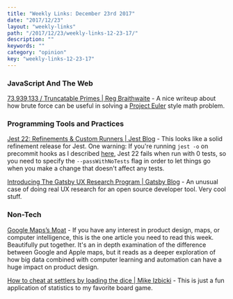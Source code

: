 ```yaml
---
title: "Weekly Links: December 23rd 2017"
date: "2017/12/23"
layout: "weekly-links"
path: "/2017/12/23/weekly-links-12-23-17/"
description: ""
keywords: ""
category: "opinion"
key: "weekly-links-12-23-17"
---
```


### JavaScript And The Web


[73,939,133 / Truncatable Primes | Reg Braithwaite](http://raganwald.com/2017/12/14/73939133.html) - A nice writeup about how brute force can be useful in solving a [Project Euler](https://projecteuler.net/) style math problem.


### Programming Tools and Practices

[Jest 22: Refinements & Custom Runners | Jest Blog](http://facebook.github.io/jest/blog/2017/12/18/jest-22.html) - This looks like a solid refinement release for Jest.  One warning: If you're running `jest -o` on precommit hooks as I described [here](https://benmccormick.org/2017/02/26/running-jest-tests-before-each-git-commit/), Jest 22 fails when run with 0 tests, so you need to specify the `--passWithNoTests` flag in order to let things go when you make a change that doesn't affect any tests.

[Introducing The Gatsby UX Research Program | Gatsby Blog](https://www.gatsbyjs.org/blog/2017-12-20-introducing-the-gatsby-ux-research-program/) - An unusual case of doing real UX research for an open source developer tool.  Very cool stuff.


### Non-Tech

[Google Maps’s Moat](https://www.justinobeirne.com/google-maps-moat) - If you have any interest in product design, maps, or computer intelligence, this is the one article you need to read this week.  Beautifully put together.  It's an in depth examination of the difference between Google and Apple maps, but it reads as a deeper exploration of how big data combined with computer learning and automation can have a huge impact on product design.

[How to cheat at settlers by loading the dice | Mike Izbicki](https://izbicki.me/blog/how-to-cheat-at-settlers-of-catan-by-loading-the-dice-and-prove-it-with-p-values.html) - This is just a fun application of statistics to my favorite board game.
